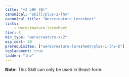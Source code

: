 ```yaml
---
title: "+2 LHV (B)"
canonical: "skill/plus-2-lhv"
canonical_title: "Werecreature Loresheet"
lists:
    - werecreature-loresheet
tier: 3
min_type: "werecreature-x/2"
osp_cost: 30
prerequisites: ["werecreature-loresheet/plus-1-lhv-b"]
replacement: true
ladder: "lhv"
---
```

**Note:** This Skill can only be used in Beast-form.